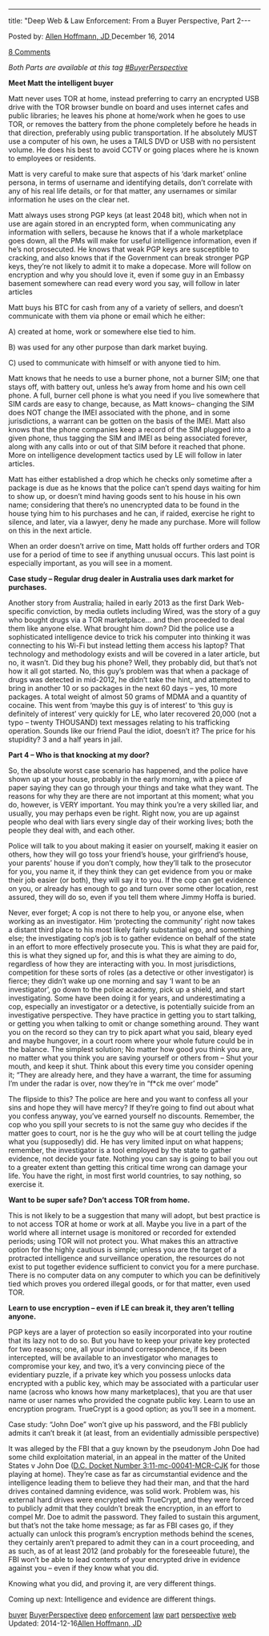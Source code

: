 ---
title: "Deep Web &#038; Law Enforcement: From a Buyer Perspective, Part 2---

<article class="post-listing post-7943 post type-post status-publish format-standard has-post-thumbnail hentry  tag-buyer tag-buyerperspective tag-deep tag-enforcement tag-law tag-perspective tag-web">
Posted by: <a href="https://www.deepdotweb.com/author/lionelhutz/" title="">Allen Hoffmann, JD </a></span>
<span>December 16, 2014</span>
    
<a href="/2014/12/16/deep-web-law-enforcement-buyer-perspective-part-2/#comments">8 Comments</a></span>
</p>
<p><em>Both Parts are available at this tag <a href="http://www.deepdotweb.com/tag/BuyerPerspective/">#BuyerPerspective</a></em></p>
<p><strong>Meet Matt the intelligent buyer</strong></p>
<p>Matt never uses TOR at home, instead preferring to carry an encrypted USB drive with the TOR browser bundle on board and uses internet cafes and public libraries; he leaves his phone at home/work when he goes to use TOR, or removes the battery from the phone completely before he heads in that direction, preferably using public transportation. If he absolutely MUST use a computer of his own, he uses a TAILS DVD or USB with no persistent volume. He does his best to avoid CCTV or going places where he is known to employees or residents.</p>
<p>Matt is very careful to make sure that aspects of his &#8216;dark market&#8217; online persona, in terms of username and identifying details, don&#8217;t correlate with any of his real life details, or for that matter, any usernames or similar information he uses on the clear net.</p>
<p>Matt always uses strong PGP keys (at least 2048 bit), which when not in use are again stored in an encrypted form, when communicating any information with sellers, because he knows that if a whole marketplace goes down, all the PMs will make for useful intelligence information, even if he&#8217;s not prosecuted. He knows that weak PGP keys are susceptible to cracking, and also knows that if the Government can break stronger PGP keys, they’re not likely to admit it to make a dopecase. More will follow on encryption and why you should love it, even if some guy in an Embassy basement somewhere can read every word you say, will follow in later articles</p>
<p>Matt buys his BTC for cash from any of a variety of sellers, and doesn&#8217;t communicate with them via phone or email which he either:</p>
<p>A) created at home, work or somewhere else tied to him.</p>
<p>B) was used for any other purpose than dark market buying.</p>
<p>C) used to communicate with himself or with anyone tied to him.</p>
<p>Matt knows that he needs to use a burner phone, not a burner SIM; one that stays off, with battery out, unless he’s away from home and his own cell phone. A full, burner cell phone is what you need if you live somewhere that SIM cards are easy to change, because, as Matt knows– changing the SIM does NOT change the IMEI associated with the phone, and in some jurisdictions, a warrant can be gotten on the basis of the IMEI. Matt also knows that the phone companies keep a record of the SIM plugged into a given phone, thus tagging the SIM and IMEI as being associated forever, along with any calls into or out of that SIM before it reached that phone. More on intelligence development tactics used by LE will follow in later articles.</p>
<p>Matt has either established a drop which he checks only sometime after a package is due as he knows that the police can&#8217;t spend days waiting for him to show up, or doesn&#8217;t mind having goods sent to his house in his own name; considering that there&#8217;s no unencrypted data to be found in the house tying him to his purchases and he can, if raided, exercise he right to silence, and later, via a lawyer, deny he made any purchase. More will follow on this in the next article.</p>
<p>When an order doesn&#8217;t arrive on time, Matt holds off further orders and TOR use for a period of time to see if anything unusual occurs. This last point is especially important, as you will see in a moment.</p>
<p><strong>Case study &#8211; Regular drug dealer in Australia uses dark market for purchases.</strong></p>
<p>Another story from Australia; hailed in early 2013 as the first Dark Web-specific conviction, by media outlets including Wired, was the story of a guy who bought drugs via a TOR marketplace&#8230; and then proceeded to deal them like anyone else. What brought him down? Did the police use a sophisticated intelligence device to trick his computer into thinking it was connecting to his Wi-Fi but instead letting them access his laptop? That technology and methodology exists and will be covered in a later article, but no, it wasn&#8217;t. Did they bug his phone? Well, they probably did, but that&#8217;s not how it all got started. No, this guy&#8217;s problem was that when a package of drugs was detected in mid-2012, he didn&#8217;t take the hint, and attempted to bring in another 10 or so packages in the next 60 days &#8211; yes, 10 more packages. A total weight of almost 50 grams of MDMA and a quantity of cocaine. This went from &#8216;maybe this guy is of interest&#8217; to &#8216;this guy is definitely of interest&#8217; very quickly for LE, who later recovered 20,000 (not a typo &#8211; twenty THOUSAND) text messages relating to his trafficking operation. Sounds like our friend Paul the idiot, doesn&#8217;t it? The price for his stupidity? 3 and a half years in jail.</p>
<p><strong>Part 4 &#8211; Who is that knocking at my door?</strong></p>
<p>So, the absolute worst case scenario has happened, and the police have shown up at your house, probably in the early morning, with a piece of paper saying they can go through your things and take what they want. The reasons for why they are there are not important at this moment; what you do, however, is VERY important. You may think you&#8217;re a very skilled liar, and usually, you may perhaps even be right. Right now, you are up against people who deal with liars every single day of their working lives; both the people they deal with, and each other.</p>
<p>Police will talk to you about making it easier on yourself, making it easier on others, how they will go toss your friend&#8217;s house, your girlfriend’s house, your parents&#8217; house if you don&#8217;t comply, how they&#8217;ll talk to the prosecutor for you, you name it, if they think they can get evidence from you or make their job easier (or both), they will say it to you. If the cop can get evidence on you, or already has enough to go and turn over some other location, rest assured, they will do so, even if you tell them where Jimmy Hoffa is buried.</p>
<p>Never, ever forget; A cop is not there to help you, or anyone else, when working as an investigator. Him ‘protecting the community’ right now takes a distant third place to his most likely fairly substantial ego, and something else; the investigating cop&#8217;s job is to gather evidence on behalf of the state in an effort to more effectively prosecute you. This is what they are paid for, this is what they signed up for, and this is what they are aiming to do, regardless of how they are interacting with you. In most jurisdictions, competition for these sorts of roles (as a detective or other investigator) is fierce; they didn’t wake up one morning and say ‘I want to be an investigator’, go down to the police academy, pick up a shield, and start investigating. Some have been doing it for years, and underestimating a cop, especially an investigator or a detective, is potentially suicide from an investigative perspective. They have practice in getting you to start talking, or getting you when talking to omit or change something around. They want you on the record so they can try to pick apart what you said, bleary eyed and maybe hungover, in a court room where your whole future could be in the balance. The simplest solution; No matter how good you think you are, no matter what you think you are saving yourself or others from &#8211; Shut your mouth, and keep it shut. Think about this every time you consider opening it; &#8220;They are already here, and they have a warrant, the time for assuming I&#8217;m under the radar is over, now they’re in “f*ck me over’ mode&#8221;</p>
<p>The flipside to this? The police are here and you want to confess all your sins and hope they will have mercy? If they&#8217;re going to find out about what you confess anyway, you&#8217;ve earned yourself no discounts. Remember, the cop who you spill your secrets to is not the same guy who decides if the matter goes to court, nor is he the guy who will be at court telling the judge what you (supposedly) did. He has very limited input on what happens; remember, the investigator is a tool employed by the state to gather evidence, not decide your fate. Nothing you can say is going to bail you out to a greater extent than getting this critical time wrong can damage your life. You have the right, in most first world countries, to say nothing, so exercise it.</p>
<p><strong>Want to be super safe? Don&#8217;t access TOR from home.</strong></p>
<p>This is not likely to be a suggestion that many will adopt, but best practice is to not access TOR at home or work at all. Maybe you live in a part of the world where all internet usage is monitored or recorded for extended periods; using TOR will not protect you. What makes this an attractive option for the highly cautious is simple; unless you are the target of a protracted intelligence and surveillance operation, the resources do not exist to put together evidence sufficient to convict you for a mere purchase. There is no computer data on any computer to which you can be definitively tied which proves you ordered illegal goods, or for that matter, even used TOR.</p>
<p><strong>Learn to use encryption – even if LE can break it, they aren’t telling anyone.</strong></p>
<p>PGP keys are a layer of protection so easily incorporated into your routine that its lazy not to do so. But you have to keep your private key protected for two reasons; one, all your inbound correspondence, if its been intercepted, will be available to an investigator who manages to compromise your key, and two, it’s a very convincing piece of the evidentiary puzzle, if a private key which you possess unlocks data encrypted with a public key, which may be associated with a particular user name (across who knows how many marketplaces), that you are that user name or user names who provided the cognate public key. Learn to use an encryption program. TrueCrypt is a good option; as you’ll see in a moment.</p>
<p>Case study: “John Doe” won’t give up his password, and the FBI publicly admits it can’t break it (at least, from an evidentially admissible perspective)</p>
<p>It was alleged by the FBI that a guy known by the pseudonym John Doe had some child exploitation material, in an appeal in the matter of the United States v John Doe (<a href="https://www.eff.org/files/filenode/opiniondoe22312.pdf" target="_blank">D.C. Docket Number <span data-term="goog_2035689323">3:11</span>-mc-00041-MCR-CJK</a> for those playing at home). They’re case as far as circumstantial evidence and the intelligence leading them to believe they had their man, and that the hard drives contained damning evidence, was solid work. Problem was, his external hard drives were encrypted with TrueCrypt, and they were forced to publicly admit that they couldn’t break the encryption, in an effort to compel Mr. Doe to admit the password. They failed to sustain this argument, but that’s not the take home message; as far as FBI cases go, if they actually can unlock this program’s encryption methods behind the scenes, they certainly aren’t prepared to admit they can in a court proceeding, and as such, as of at least 2012 (and probably for the foreseeable future), the FBI won’t be able to lead contents of your encrypted drive in evidence against you – even if they know what you did.</p>
<p>Knowing what you did, and proving it, are very different things.</p>
<p>Coming up next: Intelligence and evidence are different things.</p>
</div>
<a href="https://www.deepdotweb.com/tag/buyer/" rel="tag">buyer</a> <a href="https://www.deepdotweb.com/tag/buyerperspective/" rel="tag">BuyerPerspective</a> <a href="https://www.deepdotweb.com/tag/deep/" rel="tag">deep</a> <a href="https://www.deepdotweb.com/tag/enforcement/" rel="tag">enforcement</a> <a href="https://www.deepdotweb.com/tag/law/" rel="tag">law</a> <a href="https://www.deepdotweb.com/tag/part/" rel="tag">part</a> <a href="https://www.deepdotweb.com/tag/perspective/" rel="tag">perspective</a> <a href="https://www.deepdotweb.com/tag/web/" rel="tag">web</a></span> 
Updated: 2014-12-16<a href="https://www.deepdotweb.com/author/lionelhutz/" title="Posts by Allen Hoffmann, JD" rel="author">Allen Hoffmann, JD</a></strong></div>
    
